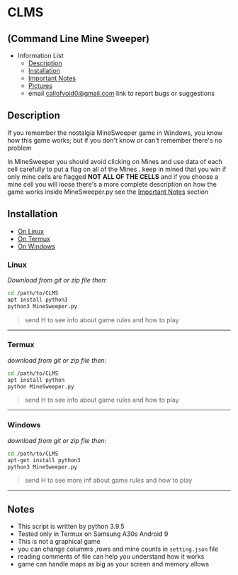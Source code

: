 # CLMS
(Command Line Mine Sweeper)
------------------------------

* Information List
  * [Description](#Description)
  * [Installation](#Installation)
  * [Important Notes](#Notes)
  * [Pictures](#Pictures)
  * email <callofvoid0@gmail.com> link to report bugs or suggestions

## Description
If you remember the nostalgia MineSweeper game
in Windows, you know how this game works;
but if you don't know or can't remember there's no problem

In MineSweeper you should avoid clicking on Mines
and use data of each cell carefully to put a flag 
on all of the Mines .
keep in mined that you win if only mine cells are flagged __NOT ALL OF THE CELLS__
and if you choose a mine cell you will loose
there's a more complete description on how the game works inside MineSweeper.py
see the [Important Notes](#Notes) section

## Installation
* [On Linux](#Linux)
* [On Termux](#Termux)
* [On Windows](#Windows)


### Linux
_Download from git or zip file then:_
```bash
cd /path/to/CLMS
apt install python3
python3 MineSweeper.py
```
> send H to see info about game rules and how to play
-----------------------------------------------------



### Termux
_download from git or zip file then:_
```bash
cd /path/to/CLMS
apt install python
python MineSweeper.py
```
> send H to see info about game rules and how to play
-----------------------------------------------------



### Windows
_download from git or zip file then:_
```bash
cd /path/to/CLMS
apt-get install python3
python3 MineSweeper.py
```
> send H to see more inf about game rules and how to play
---------------------------------------------------------

## Notes
- This script is written by python 3.9.5
- Tested only in Termux on Samsung A30s Android 9
- This is not a graphical game 
- you can change columms ,rows and mine counts in `setting.json` file
- reading comments of file can help you understand how it works
- game can handle maps as big as your screen and memory allows




